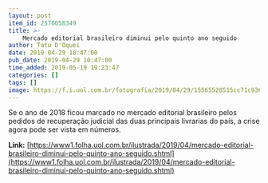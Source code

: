 ```yaml
---
layout: post
item_id: 2576058349
title: >-
    Mercado editorial brasileiro diminui pelo quinto ano seguido
author: Tatu D'Oquei
date: 2019-04-29 10:47:00
pub_date: 2019-04-29 10:47:00
time_added: 2019-05-19 19:23:47
categories: []
tags: []
image: https://f.i.uol.com.br/fotografia/2019/04/29/15565528515cc71c9367773_1556552851_3x2_rt.jpg
---
```


Se o ano de 2018 ficou marcado no mercado editorial brasileiro pelos pedidos de recuperação judicial das duas principais livrarias do país, a crise agora pode ser vista em números.

**Link:** [https://www1.folha.uol.com.br/ilustrada/2019/04/mercado-editorial-brasileiro-diminui-pelo-quinto-ano-seguido.shtml](https://www1.folha.uol.com.br/ilustrada/2019/04/mercado-editorial-brasileiro-diminui-pelo-quinto-ano-seguido.shtml)

